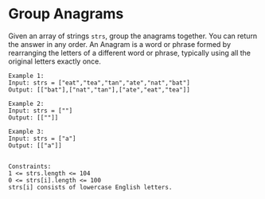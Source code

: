# Group Anagrams
Given an array of strings `strs`, group the anagrams together. You can return the answer in any order.
An Anagram is a word or phrase formed by rearranging the letters of a different word or phrase, typically using all the original letters exactly once.

 
```
Example 1:
Input: strs = ["eat","tea","tan","ate","nat","bat"]
Output: [["bat"],["nat","tan"],["ate","eat","tea"]]

Example 2:
Input: strs = [""]
Output: [[""]]

Example 3:
Input: strs = ["a"]
Output: [["a"]]
 

Constraints:
1 <= strs.length <= 104
0 <= strs[i].length <= 100
strs[i] consists of lowercase English letters.
```